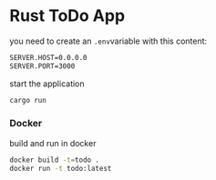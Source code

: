 # Rust ToDo App

you need to create an `.env`variable with this content:
```bash
SERVER.HOST=0.0.0.0
SERVER.PORT=3000
```

start the application
```bash
cargo run
```

### Docker

build and run in docker
```bash
docker build -t=todo .
docker run -t todo:latest
```